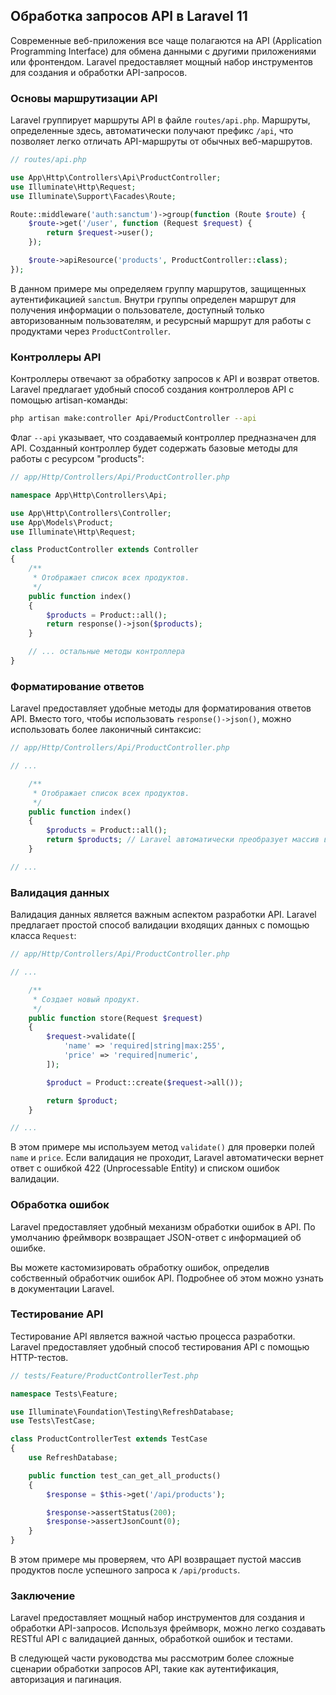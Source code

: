 ## Обработка запросов API в Laravel 11

Современные веб-приложения все чаще полагаются на API (Application Programming Interface) для обмена данными с другими приложениями или фронтендом. Laravel предоставляет мощный набор инструментов для создания и обработки API-запросов.

### Основы маршрутизации API

Laravel группирует маршруты API в файле `routes/api.php`. Маршруты, определенные здесь, автоматически получают префикс `/api`, что позволяет легко отличать API-маршруты от обычных веб-маршрутов.

```php
// routes/api.php

use App\Http\Controllers\Api\ProductController;
use Illuminate\Http\Request;
use Illuminate\Support\Facades\Route;

Route::middleware('auth:sanctum')->group(function (Route $route) {
    $route->get('/user', function (Request $request) {
        return $request->user();
    });

    $route->apiResource('products', ProductController::class);
});
```

В данном примере мы определяем группу маршрутов, защищенных аутентификацией `sanctum`. Внутри группы определен маршрут для получения информации о пользователе, доступный только авторизованным пользователям, и ресурсный маршрут для работы с продуктами через `ProductController`.

### Контроллеры API

Контроллеры отвечают за обработку запросов к API и возврат ответов. Laravel предлагает удобный способ создания контроллеров API с помощью artisan-команды:

```bash
php artisan make:controller Api/ProductController --api
```

Флаг `--api` указывает, что создаваемый контроллер предназначен для API. Созданный контроллер будет содержать базовые методы для работы с ресурсом "products":

```php
// app/Http/Controllers/Api/ProductController.php

namespace App\Http\Controllers\Api;

use App\Http\Controllers\Controller;
use App\Models\Product;
use Illuminate\Http\Request;

class ProductController extends Controller
{
    /**
     * Отображает список всех продуктов.
     */
    public function index()
    {
        $products = Product::all();
        return response()->json($products); 
    }

    // ... остальные методы контроллера
}
```

### Форматирование ответов

Laravel предоставляет удобные методы для форматирования ответов API. Вместо того, чтобы использовать `response()->json()`, можно использовать более лаконичный синтаксис:

```php
// app/Http/Controllers/Api/ProductController.php

// ...

    /**
     * Отображает список всех продуктов.
     */
    public function index()
    {
        $products = Product::all();
        return $products; // Laravel автоматически преобразует массив в JSON
    }

// ...
```

### Валидация данных

Валидация данных является важным аспектом разработки API. Laravel предлагает простой способ валидации входящих данных с помощью класса `Request`:

```php
// app/Http/Controllers/Api/ProductController.php

// ...

    /**
     * Создает новый продукт.
     */
    public function store(Request $request)
    {
        $request->validate([
            'name' => 'required|string|max:255',
            'price' => 'required|numeric',
        ]);

        $product = Product::create($request->all());

        return $product;
    }

// ...
```

В этом примере мы используем метод `validate()` для проверки полей `name` и `price`. Если валидация не проходит, Laravel автоматически вернет ответ с ошибкой 422 (Unprocessable Entity) и списком ошибок валидации.

### Обработка ошибок

Laravel предоставляет удобный механизм обработки ошибок в API. По умолчанию фреймворк возвращает JSON-ответ с информацией об ошибке.

Вы можете кастомизировать обработку ошибок, определив собственный обработчик ошибок API. Подробнее об этом можно узнать в документации Laravel.

### Тестирование API

Тестирование API является важной частью процесса разработки. Laravel предоставляет удобный способ тестирования API с помощью HTTP-тестов.

```php
// tests/Feature/ProductControllerTest.php

namespace Tests\Feature;

use Illuminate\Foundation\Testing\RefreshDatabase;
use Tests\TestCase;

class ProductControllerTest extends TestCase
{
    use RefreshDatabase;

    public function test_can_get_all_products()
    {
        $response = $this->get('/api/products');

        $response->assertStatus(200);
        $response->assertJsonCount(0); 
    }
}
```

В этом примере мы проверяем, что API возвращает пустой массив продуктов после успешного запроса к `/api/products`.

### Заключение

Laravel предоставляет мощный набор инструментов для создания и обработки API-запросов. Используя фреймворк, можно легко создавать RESTful API с валидацией данных, обработкой ошибок и тестами. 

В следующей части руководства мы рассмотрим более сложные сценарии обработки запросов API, такие как аутентификация, авторизация и пагинация. 
